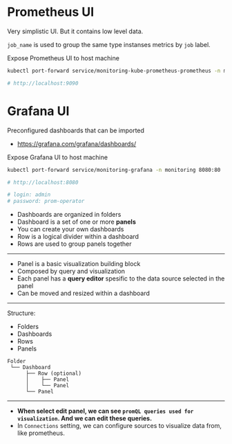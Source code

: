 # Prometheus UI

Very simplistic UI. But it contains low level data.

`job_name` is used to group the same type instanses metrics by `job` label.

Expose Prometheus UI to host machine
```bash
kubectl port-forward service/monitoring-kube-prometheus-prometheus -n monitoring 9090:9090

# http://localhost:9090
```

# Grafana UI

Preconfigured dashboards that can be imported
- https://grafana.com/grafana/dashboards/

Expose Grafana UI to host machine
```bash
kubectl port-forward service/monitoring-grafana -n monitoring 8080:80

# http://localhost:8080

# login: admin
# password: prom-operator
```

- Dashboards are organized in folders
- Dashboard is a set of one or more **panels**
- You can create your own dashboards
- Row is a logical divider within a dashboard
- Rows are used to group panels together

---

- Panel is a basic visualization building block
- Composed by query and visualization
- Each panel has a **query editor** spesific to the data source selected in the panel
- Can be moved and resized within a dashboard

---

Structure:
- Folders
- Dashboards
- Rows
- Panels

```
Folder
 └── Dashboard
      ├── Row (optional)
      │    ├── Panel
      │    └── Panel
      └── Panel
```

---

- **When select edit panel, we can see `promQL queries used for visualization`. And we can edit these queries.**
- In `Connections` setting, we can configure sources to visualize data from, like prometheus.
